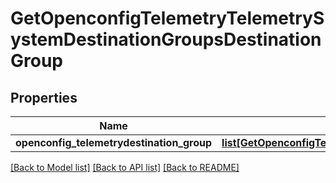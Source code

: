 # GetOpenconfigTelemetryTelemetrySystemDestinationGroupsDestinationGroup

## Properties
Name | Type | Description | Notes
------------ | ------------- | ------------- | -------------
**openconfig_telemetrydestination_group** | [**list[GetOpenconfigTelemetryTelemetrySystemOpenconfigtelemetrytelemetrysystemDestinationgroupsDestinationgroup]**](GetOpenconfigTelemetryTelemetrySystemOpenconfigtelemetrytelemetrysystemDestinationgroupsDestinationgroup.md) |  | [optional] 

[[Back to Model list]](../README.md#documentation-for-models) [[Back to API list]](../README.md#documentation-for-api-endpoints) [[Back to README]](../README.md)


